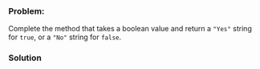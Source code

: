 ### Problem:
<p>Complete the method that takes a boolean value and return a <code>&quot;Yes&quot;</code> string for <code>true</code>, or a <code>&quot;No&quot;</code> string for <code>false</code>.</p>

### Solution